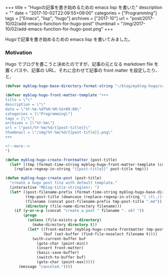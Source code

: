 +++
title = "Hugoの記事を書き始めるための emacs lisp を書いた"
description = ""
date = "2017-10-02T22:09:55+09:00"
categories = ["Programming"]
tags = ["Emacs", "lisp", "hugo"]
archives = ["2017-10"]
url = "post/2017-10/02/add-emacs-function-for-hugo-post"
thumbnail = "/img/2017-10/02/add-emacs-function-for-hugo-post.png"
+++

Hugoで記事を書き始めるための emacs lisp を書いてみました。

<!--more-->

### Motivation

Hugo でブログを書こうと決めたのですが、記事の元となる markdown file を
置くパスや、記事の URL、それに合わせて記事の front matter を設定したり、
と、

```lisp
(defvar myblog-hugo-base-directory-format-string "~/blog/myblog-hugo/content/post/%Y-%m/%d/")
```

```lisp
(defvar myblog-hugo-front-matter-template "+++
title = \"\"
description = \"\"
date = \"%Y-%m-%dT%H:%M:%S+09:00\"
categories = [\"Programming\"]
tags = [\"\"]
archives = [\"%Y-%m\"]
url = \"post/%Y-%m/%d/{{post-title}}\"
thumbnail = \"/img/%Y-%m/%d/{{post-title}}.png\"
+++

<!--more-->
")
```

```lisp
(defun myblog-hugo-create-frontmatter (post-title)
  (let* ((tmp (format-time-string myblog-hugo-front-matter-template (current-time))))
    (replace-regexp-in-string "{{post-title}}" post-title tmp)))

(defun myblog-hugo-create-post (post-title)
  "create a hugo post file with default template."
  (interactive "Mblog-title-string(en): ")
  (let* ((post-filename-prefix (format-time-string myblog-hugo-base-directory-format-string (current-time)))
         (tmp-post-title (downcase (replace-regexp-in-string "[ \t\./]+" "-" post-title)))
         (filename (concat post-filename-prefix tmp-post-title ".md"))
         (directory (file-name-directory filename)))
    (if (y-or-n-p (concat "create a post " filename ". ok? "))
        (progn
          (unless (file-exists-p directory)
            (make-directory directory t))
          (let* ((front-matter (myblog-hugo-create-frontmatter tmp-post-title))
                 (buf (set-buffer (find-file-noselect filename t))))
            (with-current-buffer buf
              (goto-char (point-min))
              (insert front-matter)
              (basic-save-buffer)
              (switch-to-buffer buf)
              (goto-char (point-max)))))
      (message "canceled."))))
```
